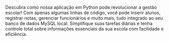 Descubra como nossa aplicação em Python pode revolucionar a gestão escolar! Com apenas algumas linhas de código, você pode inserir alunos, registrar notas, gerenciar funcionários e muito mais, tudo integrado ao seu banco de dados MySQL local. Simplifique suas tarefas diárias e tenha controle total sobre informações essenciais da sua escola com facilidade e eficiência.
